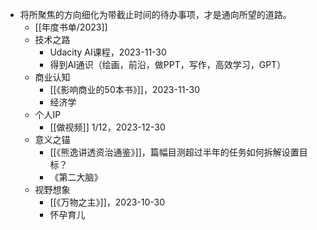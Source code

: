 - 将所聚焦的方向细化为带截止时间的待办事项，才是通向所望的道路。
	- [[年度书单/2023]]
	- 技术之路
		- Udacity AI课程，2023-11-30
		- 得到AI通识（绘画，前沿，做PPT，写作，高效学习，GPT）
	- 商业认知
		- [[《影响商业的50本书》]]，2023-11-30
		- 经济学
	- 个人IP
		- [[做视频]] 1/12，2023-12-30
	- 意义之锚
		- [[《熊逸讲透资治通鉴》]]，篇幅目测超过半年的任务如何拆解设置目标？
		- 《第二大脑》
	- 视野想象
		- [[《万物之主》]]，2023-10-30
		- 怀孕育儿
